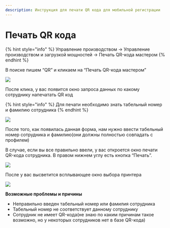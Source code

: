 ```yaml
---
description: Инструкция для печати QR кода для мобильной регистрации
---
```


# Печать QR кода

{% hint style="info" %}
Управление производством → Управление производством и загрузкой мощностей → Печать QR-кода мастером
{% endhint %}

В поиске пишем “QR” и кликаем на “Печать QR-кода мастером”

![](<../../.gitbook/assets/0 (95).png>)

После клика, у вас появится окно запроса данных по какому сотруднику напечатать QR код

{% hint style="info" %}
Для печати необходимо знать табельный номер и фамилию сотрудника
{% endhint %}

![](<../../.gitbook/assets/1 (5).png>)

После того, как появилась данная форма, нам нужно ввести табельный номер сотрудника и фамилию(они должны полностью совпадать с профилем)

В случае, если вы все правильно ввели, у вас откроется окно печати QR-кода сотрудника. В правом нижнем углу есть кнопка “Печать”.

![](<../../.gitbook/assets/3 (3).png>)

После у вас высветится всплывающее окно выбора принтера

![](<../../.gitbook/assets/4 (23).png>)

**Возможные проблемы и причины**

* Неправильно введен табельный номер или фамилия сотрудника
* Табельный номер не соответствует данному сотруднику
* Сотрудник не имеет QR-кода(не знаю по каким причинам такое возможно, но у некоторых сотрудников нет в базе QR-кода)
